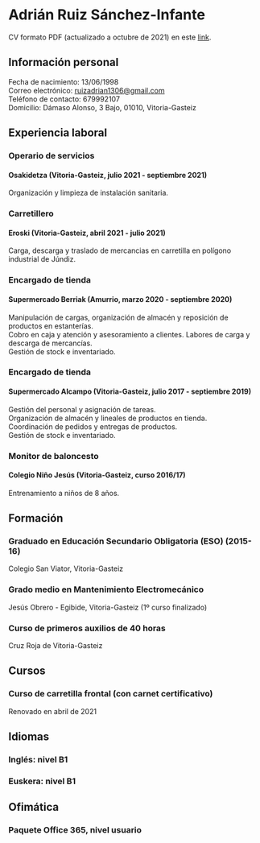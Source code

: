 # Adrián Ruiz Sánchez-Infante 
CV formato PDF (actualizado a octubre de 2021) en este [link](https://github.com/adrianruiz1306/adrianruiz1306.github.io/raw/87a6df2b4c6074db472026f90d61e5bd66c8994b/cv_adrian_ruiz.pdf).
## Información personal 

Fecha de nacimiento: 13/06/1998  
Correo electrónico: [ruizadrian1306@gmail.com](mailto:ruizadrian1306@gmail.com)  
Teléfono de contacto: 679992107  
Domicilio: Dámaso Alonso, 3 Bajo, 01010, Vitoria-Gasteiz

## Experiencia laboral

### Operario de servicios
#### Osakidetza (Vitoria-Gasteiz, julio 2021 - septiembre 2021)
Organización y limpieza de instalación sanitaria.

### Carretillero
#### Eroski (Vitoria-Gasteiz, abril 2021 - julio 2021)
Carga, descarga y traslado de mercancias en carretilla en polígono industrial de Júndiz.

### Encargado de tienda
#### Supermercado Berriak (Amurrio, marzo 2020 - septiembre 2020)
Manipulación de cargas, organización de almacén y reposición de productos en estanterías.  
Cobro en caja y atención y asesoramiento a clientes.
Labores de carga y descarga de mercancías.  
Gestión de stock e inventariado.

### Encargado de tienda
#### Supermercado Alcampo (Vitoria-Gasteiz, julio 2017 - septiembre 2019)
Gestión del personal y asignación de tareas.  
Organización de almacén y lineales de productos en tienda.  
Coordinación de pedidos y entregas de productos.  
Gestión de stock e inventariado.

### Monitor de baloncesto
#### Colegio Niño Jesús (Vitoria-Gasteiz, curso 2016/17)
Entrenamiento a niños de 8 años.

## Formación
### Graduado en Educación Secundario Obligatoria (ESO) (2015-16)
Colegio San Viator, Vitoria-Gasteiz

### Grado medio en Mantenimiento Electromecánico
Jesús Obrero - Egibide, Vitoria-Gasteiz (1º curso finalizado)

### Curso de primeros auxilios de 40 horas
Cruz Roja de Vitoria-Gasteiz

## Cursos
### Curso de carretilla frontal (con carnet certificativo)
Renovado en abril de 2021

## Idiomas

### Inglés: nivel B1
### Euskera: nivel B1

## Ofimática
### Paquete Office 365, nivel usuario
